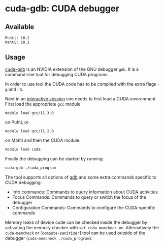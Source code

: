 # cuda-gdb: CUDA debugger

## Available
    Puhti: 10.2
    Mahti: 10.1
## Usage    

[cuda-gdb](https://docs.nvidia.com/cuda/cuda-gdb/index.html) is an NVIDIA
extension of the GNU debugger `gdb`. It is a command-line tool for debugging
CUDA programs.

In order to use tool the CUDA code has to be compiled with the extra flags
`-g` and `-G`.

Next in an [interactive session](running/interactive-usage.md) one needs to first load a CUDA environment. First load the appropriate `gcc` module 

```
module load gcc/11.3.0
```
on Puhti, or 
```
module load gcc/11.2.0
```
on Mahti and then the CUDA module
```bash
module load cuda
``` 
Finally the debugging can be started by running:

```bash
cuda-gdb ./cuda_program
```
 
The tool supports all options of [gdb](gdb.md) and some extra commands
specific to CUDA debugging:

* Info commands: Commands to query information about CUDA activities
* Focus Commands: Commands to query or switch the focus of the debugger
* Configuration Commands: Commands to configure the CUDA-specific commands

Memory leaks of device code can be checked inside the debugger by activating
the memory checker with `set cuda memcheck on`. Alternatively the `cuda-memcheck` or [`compute-sanitizer`]
tool can be used outside of the debugger (`cuda-memcheck ./cuda_program`).
